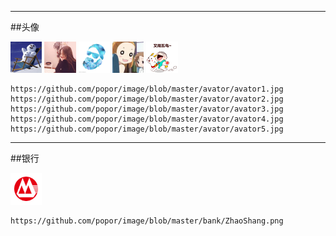 
---
##头像
<p>
<img src="https://github.com/popor/image/blob/master/avator/avator1.jpg" width="10%" height="10%"> 
<img src="https://github.com/popor/image/blob/master/avator/avator2.jpg" width="10%" height="10%"> 
<img src="https://github.com/popor/image/blob/master/avator/avator3.jpg" width="10%" height="10%"> 
<img src="https://github.com/popor/image/blob/master/avator/avator4.jpg" width="10%" height="10%">  
<img src="https://github.com/popor/image/blob/master/avator/avator5.jpg" width="10%" height="10%"> 
</p>

```
https://github.com/popor/image/blob/master/avator/avator1.jpg
https://github.com/popor/image/blob/master/avator/avator2.jpg
https://github.com/popor/image/blob/master/avator/avator3.jpg
https://github.com/popor/image/blob/master/avator/avator4.jpg
https://github.com/popor/image/blob/master/avator/avator5.jpg

```

---
##银行
<p>
<img src="https://github.com/popor/image/blob/master/bank/ZhaoShang.png" width="10%" height="10%"> </img>
</p>

```
https://github.com/popor/image/blob/master/bank/ZhaoShang.png
```

